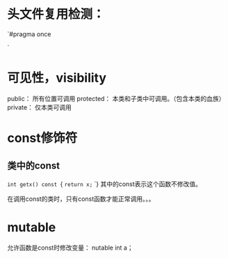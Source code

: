 # 头文件复用检测：
`#pragma once

`
# 可见性，visibility
public：
所有位置可调用
protected：
本类和子类中可调用。（包含本类的血族）
private：
仅本类可调用

# const修饰符
## 类中的const
`int getx() const
`{
`return x;`
`}
其中的const表示这个函数不修改值。

在调用const的类时，只有const函数才能正常调用。。。


# mutable
允许函数是const时修改变量：
nutable int a；
